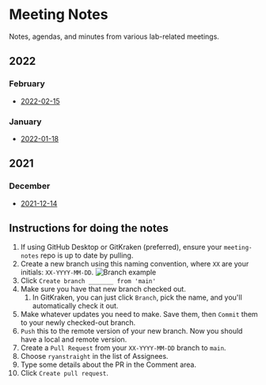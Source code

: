 # Meeting Notes

Notes, agendas, and minutes from various lab-related meetings.

## 2022

### February

+ [2022-02-15](/2022/02/2022-02-15.md)


### January

+ [2022-01-18](/2022/01/2022-01-18.md)

## 2021

### December

+ [2021-12-14](/2021/12/2021-12-14.md)

## Instructions for doing the notes

1. If using GitHub Desktop or GitKraken (preferred), ensure your `meeting-notes` repo is up to date by pulling.
1. Create a new branch using this naming convention, where `XX` are your initials: `XX-YYYY-MM-DD`.
![Branch example]()
1. Click `Create branch _______ from 'main'`
1. Make sure you have that new branch checked out.
    1. In GitKraken, you can just click `Branch`, pick the name, and you'll automatically check it out.
1. Make whatever updates you need to make. Save them, then `Commit` them to your newly checked-out branch.
1. `Push` this to the remote version of your new branch. Now you should have a local and remote version.
1. Create a `Pull Request` from your `XX-YYYY-MM-DD` branch to `main`. 
1. Choose `ryanstraight` in the list of Assignees.
1. Type some details about the PR in the Comment area.
1. Click `Create pull request`.

